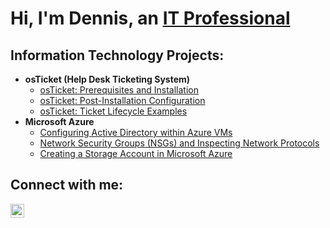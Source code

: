
<h1>Hi, I'm Dennis, an <a href="https://linkedin.com/in/edward-jordan-80174815a">IT Professional</a></h1>

<h2>Information Technology Projects:</h2>

- <b>osTicket (Help Desk Ticketing System)</b>
  - [osTicket: Prerequisites and Installation](https://github.com/ejordan04/osticket-prereqs)
  - [osTicket: Post-Installation Configuration](https://github.com/ejordan04/post-install-config)
  - [osTicket: Ticket Lifecycle Examples](https://github.com/ejordan04/ticket-lifecycle)
- <b>Microsoft Azure</b>
  - [Configuring Active Directory within Azure VMs](https://github.com/ejordan04/configure-ad)
  - [Network Security Groups (NSGs) and Inspecting Network Protocols](https://github.com/ejordan04/azure-network-protocols)
  - [Creating a Storage Account in Microsoft Azure](https://github.com/ejordan04/azure-storage-account)
 


<h2>Connect with me:</h2>

[<img align="left" alt="Josh | LinkedIn" width="22px" src="https://cdn.jsdelivr.net/npm/simple-icons@v3/icons/linkedin.svg" />][linkedin]

[linkedin]: https://linkedin.com/in/edward-jordan-80174815a
